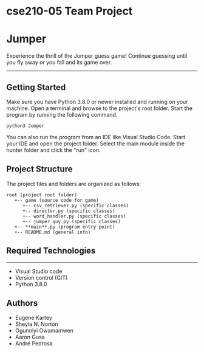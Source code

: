 # cse210-05 Team Project

# Jumper
Experience the thrill of the Jumper guess game! 
Continue guessing until you fly away or you fall and its game over.

---
## Getting Started
Make sure you have Python 3.8.0 or newer installed and running on your machine. Open a terminal and browse to the project's root folder. Start the program by running the following command.
```
python3 Jumper 
```
You can also run the program from an IDE like Visual Studio Code. Start your IDE and open the project folder. Select the main module inside the hunter folder and click the "run" icon.

## Project Structure
The project files and folders are organized as follows:
```
root (project root folder)
   +-- game (source code for game)
      +-- csv_retriever.py (specific classes)
      +-- director.py (specific classes)
      +-- word_handler.py (specific classes)
      +-- jumper_guy.py (specific classes)
   +-- **main**.py (program entry point)
   +-- README.md (general info)
```

## Required Technologies
---
* Visual Studio code
* Version control (GIT)
* Python 3.8.0
## Authors
* Eugene Kartey
* Sheyla N. Norton 
* Ogunniyi Owamamwen
* Aaron Gusa
* André Pedrosa 
